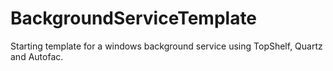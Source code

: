 # BackgroundServiceTemplate

Starting template for a windows background service using TopShelf, Quartz and Autofac.
